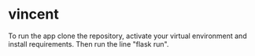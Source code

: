 # vincent


To run the app clone the repository, activate your virtual environment and install requirements.
Then run the line "flask run".
